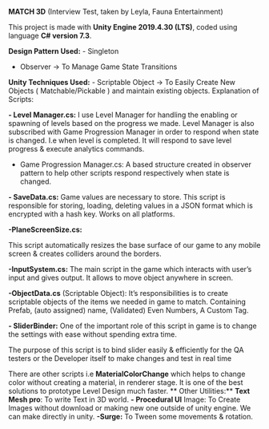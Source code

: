 **MATCH 3D**
(Interview Test, taken by Leyla, Fauna Entertainment)


This project is made with **Unity Engine 2019.4.30 (LTS)**, coded using language **C# version 7.3**.
 
 

**Design Pattern Used:**
	- Singleton
- Observer -> To Manage Game State Transitions

**Unity Techniques Used:**
	- Scriptable Object -> To Easily Create New Objects ( Matchable/Pickable ) and maintain existing objects. 
Explanation of Scripts:

**- Level Manager.cs:** I use Level Manager for handling the enabling or spawning of levels based on the progress we made. Level Manager is also subscribed with Game Progression Manager in order to respond when state is changed. I.e when level is completed. It will respond to save level progress & execute analytics commands.
- Game Progression Manager.cs: A based structure created in observer pattern to help other scripts respond respectively when state is changed.

**- SaveData.cs:** Game values are necessary to store. This script is responsible for storing, loading, deleting values in a JSON format which is encrypted with a hash key. Works on all platforms. 

 
 

**-PlaneScreenSize.cs:**
 
This script automatically resizes the base surface of our game to any mobile screen & creates colliders around the borders. 

**-InputSystem.cs:** The main script in the game which interacts with user’s input and gives output. It allows to move object anywhere in screen. 

**-ObjectData.cs** (Scriptable Object):  It’s responsibilities is to create scriptable objects of the items we needed in game to match. Containing Prefab, (auto assigned) name, (Validated) Even Numbers, A Custom Tag. 

 

**- SliderBinder:** One of the important role of this script in game is to change the settings with ease without spending extra time.
 
 

The purpose of this script is to bind slider easily & efficiently for the QA testers or the Developer itself to make changes and test in real time 

There are other scripts i.e **MaterialColorChange** which helps to change color without creating a material, in renderer stage. It is one of the best solutions to prototype Level Design much  faster. 
**
Other Utilities:**  **Text Mesh pro**: To write Text in 3D world.
**- Procedural UI** Image: To Create Images without download or making new one outside of unity engine. We can make directly in unity.
**-Surge:** To Tween some movements & rotation.  
